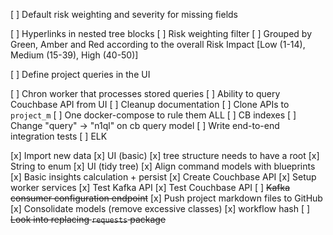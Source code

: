 
[ ] Default risk weighting and severity for missing fields

[ ] Hyperlinks in nested tree blocks
[ ] Risk weighting filter
[ ] Grouped by Green, Amber and Red according to the overall Risk Impact [Low (1-14),  Medium (15-39),  High (40-50)]

[ ] Define project queries in the UI

[ ] Chron worker that processes stored queries
[ ] Ability to query Couchbase API from UI
[ ] Cleanup documentation
[ ] Clone APIs to `project_m`
[ ] One docker-compose to rule them ALL
[ ] CB indexes
[ ] Change "query" -> "n1ql" on cb query model
[ ] Write end-to-end integration tests
[ ] ELK

[x] Import new data
[x] UI (basic)
[x] tree structure needs to have a root 
[x] String to enum
[x] UI (tidy tree)
[x] Align command models with blueprints
[x] Basic insights calculation + persist
[x] Create Couchbase API
[x] Setup worker services
[x] Test Kafka API
[x] Test Couchbase API
[ ] ~~Kafka consumer configuration endpoint~~
[x] Push project markdown files to GitHub
[x] Consolidate models (remove excessive classes)
[x] workflow hash
[ ] ~~Look into replacing `requests` package~~